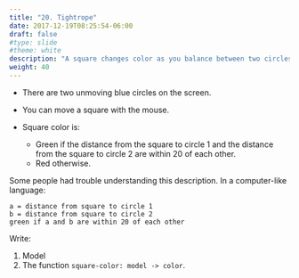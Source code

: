 ```yaml
---
title: "20. Tightrope"
date: 2017-12-19T08:25:54-06:00
draft: false
#type: slide
#theme: white
description: "A square changes color as you balance between two circles."
weight: 40
---
```


* There are two unmoving blue circles on the screen.

* You can move a square with the mouse.

* Square color is:
   
    - Green if the distance from the square to circle 1 and the distance from the square to circle 2 are within 20 of each other.
    - Red otherwise.

Some people had trouble understanding this description. In a computer-like language:
```text
a = distance from square to circle 1
b = distance from square to circle 2
green if a and b are within 20 of each other
```
    
Write:

1. Model
2. The function `square-color: model -> color`.

